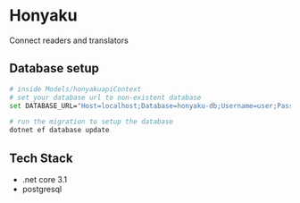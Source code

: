 # Honyaku

Connect readers and translators

## Database setup

```bash
# inside Models/honyakuapiContext
# set your database url to non-existent database
set DATABASE_URL="Host=localhost;Database=honyaku-db;Username=user;Password=pass"

# run the migration to setup the database
dotnet ef database update
```

## Tech Stack

- .net core 3.1
- postgresql
